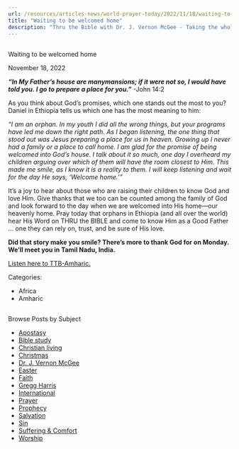```yaml
---
url: /resources/articles-news/world-prayer-today/2022/11/18/waiting-to-be-welcomed-home
title: "Waiting to be welcomed home"
description: "Thru the Bible with Dr. J. Vernon McGee - Taking the whole Word to the whole world"
---
```







## 
 Waiting to be welcomed home


November 18, 2022
![]()




***“In My Father’s house are many******mansions; if it were not so, I would have told you. I go to prepare a place for you.”*** -John 14:2

As you think about God’s promises, which one stands out the most to you? Daniel in Ethiopia tells us which one has the most meaning to him:

*“I am an orphan. In my youth I did all the wrong things, but your programs have led me down the right path. As I began listening, the one thing that stood out was Jesus preparing a place for us in heaven. Growing up I never had a family or a place to call home. I am glad for the promise of being welcomed into God’s house. I talk about it so much, one day I overheard my children arguing over which of them will have the room closest to Him. This made me smile, as I know it is a reality to them. I will keep listening and wait for the day He says, ‘Welcome home.’”*

It’s a joy to hear about those who are raising their children to know God and love Him. Give thanks that we too can be counted among the family of God and look forward to the day when we are welcomed into His home—our heavenly home. Pray today that orphans in Ethiopia (and all over the world) hear His Word on THRU the BIBLE and come to know Him as a Good Father … one they can rely on, trust, and be sure of His love.

**Did that story make you smile? There’s more to thank God for on Monday. We’ll meet you in Tamil Nadu, India.**

[Listen here to TTB-Amharic.](https://ttb.twr.org/home/day,0421/language,AMH)



Categories: 


* Africa
* Amharic









## 
 Browse Posts by Subject


* [Apostasy](/resources/articles-news/-in-tags/tags/Apostasy)
* [Bible study](/resources/articles-news/-in-tags/tags/Bible-study)
* [Christian living](/resources/articles-news/-in-tags/tags/Christian-living)
* [Christmas](/resources/articles-news/-in-tags/tags/Christmas)
* [Dr. J. Vernon McGee](/resources/articles-news/-in-tags/tags/Dr-J-Vernon-McGee)
* [Easter](/resources/articles-news/-in-tags/tags/easter)
* [Faith](/resources/articles-news/-in-tags/tags/Faith)
* [Gregg Harris](/resources/articles-news/-in-tags/tags/Gregg-Harris)
* [International](/resources/articles-news/-in-tags/tags/International)
* [Prayer](/resources/articles-news/-in-tags/tags/prayer)
* [Prophecy](/resources/articles-news/-in-tags/tags/Prophecy)
* [Salvation](/resources/articles-news/-in-tags/tags/Salvation)
* [Sin](/resources/articles-news/-in-tags/tags/sin)
* [Suffering & Comfort](/resources/articles-news/-in-tags/tags/Suffering-Comfort)
* [Worship](/resources/articles-news/-in-tags/tags/worship)






